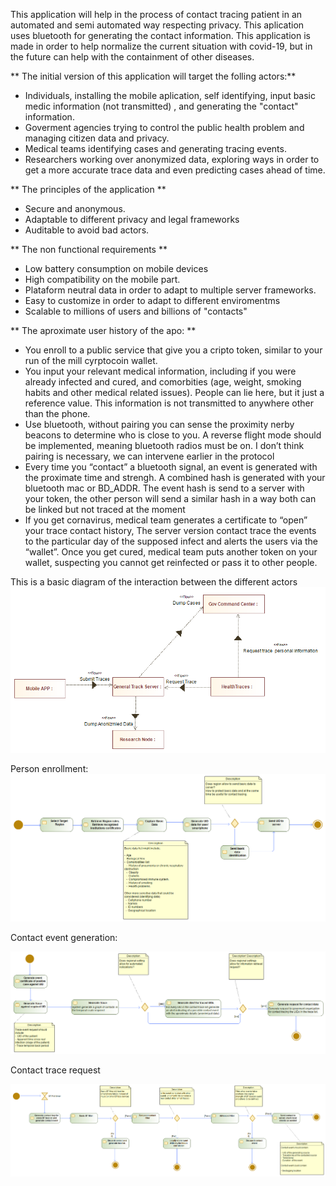 

This application will help in the process of contact tracing patient in an automated and semi automated way respecting privacy. This aplication uses bluetooth for generating the contact information. 
This application is made in order to help normalize the current situation with covid-19, but in the future can help with the containment of other diseases.

** The initial version of this application will target the folling actors:**
- Individuals, installing the mobile aplication, self identifying, input basic medic information (not transmitted) ,  and generating the "contact" information. 
- Goverment agencies trying to control the public health problem and managing citizen data and privacy. 
- Medical teams identifying cases and generating tracing events. 
- Researchers working over anonymized data, exploring ways in order to get a more accurate trace data and even predicting cases ahead of time. 

** The principles of the application ** 
- Secure and anonymous. 
- Adaptable to different privacy and legal frameworks
- Auditable to avoid bad actors. 

** The non functional requirements **
- Low battery consumption on mobile devices
- High compatibility on the mobile part. 
- Plataform neutral data in order to adapt to multiple server frameworks. 
- Easy to customize in order to adapt to different enviromentms 
- Scalable to millions of users and billions of "contacts"

** The aproximate user history of the apo: **
- You enroll to a public service that give you a cripto token, similar to your run of the mill cyrptocoin wallet.
-  You input your relevant medical information, including if you were already infected and cured, and comorbities (age, weight, smoking habits and other medical related issues). People can lie here, but it just a reference value. This information is not transmitted to anywhere other than the phone.
-  Use bluetooth, without pairing you can sense the proximity nerby beacons to determine who is close to you. A reverse flight mode should be implemented, meaning bluetooth radios must be on. I don’t think pairing is necessary, we can intervene earlier in the protocol
-  Every time you “contact” a bluetooth signal, an event is generated with the proximate time and strengh. A combined hash is generated with your bluetooth mac or BD_ADDR. The event hash is send to a server with your token, the other person will send a similar hash in a way both can be linked but not traced at the moment
-  If you get cornavirus, medical team generates a certificate to “open” your trace contact history, The server version contact trace the events to the particular day of the supposed infect and alerts the users via the “wallet”.
Once you get cured, medical team puts another token on your wallet, suspecting you cannot get reinfected or pass it to other people.


This is a basic diagram of the interaction between the different actors
![Image of General Model](https://github.com/jotatsu/Digital-Shield/raw/master/Modelio/General%20Communication%20Model.png)

Person enrollment:
![Image of Contact trace request](https://github.com/jotatsu/Digital-Shield/blob/master/Modelio/Enrollment.png)

Contact event generation:

![Image of Contact trace request](https://github.com/jotatsu/Digital-Shield/blob/master/Modelio/Generate%20Trace.png)

Contact trace request

![Image of Contact trace request](https://github.com/jotatsu/Digital-Shield/blob/master/Modelio/Generate%20Contact.png)

